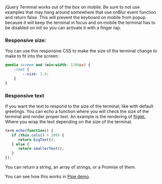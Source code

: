 jQuery Terminal works out of the box on mobile. Be sure to not use examples that may hang around somewhere that use onBlur event function and return false. This will prevent the keyboard on mobile from popup because it will keep the terminal in focus and on mobile the terminal has to be disabled on init so you can activate it with a finger tap.

### Responsive size:

You can use this responsive CSS to make the size of the terminal change to make to fit into the screen:
```css
@media screen and (min-width: 1200px) {
    :root {
        --size: 1.4;
    }
}
```

### Responsive text

If you want the text to respond to the size of the terminal, like with default greetings. You can echo a function where you will check the size of the terminal and render proper text. An example is the rendering of [fliglet](https://www.npmjs.com/package/figlet), Where you wrap the text depending on the size of the terminal.

```javascript
term.echo(function() {
   if (this.cols() > 100) { 
      return bigText();
   } else {
      return smallerText();
   }
});
```

You can return a string, an array of strings, or a Promise of them.

You can see how this works in [Pipe demo](https://codepen.io/jcubic/pen/vYLvvXx?editors=0110).



